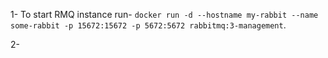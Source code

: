 1- To start RMQ instance run- ```docker run -d --hostname my-rabbit --name some-rabbit -p 15672:15672 -p 5672:5672 rabbitmq:3-management```.  
  
2- 